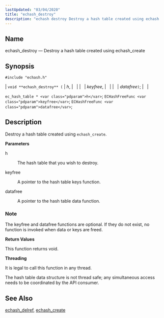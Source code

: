 ```yaml
---
lastUpdated: "03/04/2020"
title: "echash_destroy"
description: "echash destroy Destroy a hash table created using echash create void echash destroy h keyfree datafree ec hash table h EC Hash Free Func keyfree EC Hash Free Func datafree Destroy a hash table created using echash create h The hash table that you wish to destroy keyfree A pointer..."
---
```


<a name="apis.echash_destroy"></a> 
## Name

echash_destroy — Destroy a hash table created using echash_create

## Synopsis

`#include "echash.h"`

| `void **echash_destroy** (` | <var class="pdparam">h</var>, |   |
|   | <var class="pdparam">keyfree</var>, |   |
|   | <var class="pdparam">datafree</var>`)`; |   |

`ec_hash_table * <var class="pdparam">h</var>`;
`ECHashFreeFunc <var class="pdparam">keyfree</var>`;
`ECHashFreeFunc <var class="pdparam">datafree</var>`;<a name="idp51259472"></a> 
## Description

Destroy a hash table created using `echash_create`.

**<a name="idp51261584"></a> Parameters**

<dl class="variablelist">

<dt>h</dt>

<dd>

The hash table that you wish to destroy.

</dd>

<dt>keyfree</dt>

<dd>

A pointer to the hash table keys function.

</dd>

<dt>datafree</dt>

<dd>

A pointer to the hash table data function.

</dd>

</dl>

### Note

The keyfree and datafree functions are optional. If they do not exist, no function is invoked when data or keys are freed.

**<a name="idp51269056"></a> Return Values**

This function returns void.

**<a name="idp51269968"></a> Threading**

It is legal to call this function in any thread.

The hash table data structure is not thread safe; any simultaneous access needs to be coordinated by the API consumer.

<a name="idp51271968"></a> 
## See Also

[echash_delref](/momentum/3/3-api/apis-echash-delref), [echash_create](/momentum/3/3-api/apis-echash-create)